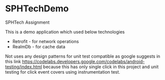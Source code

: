 # SPHTechDemo
SPHTech Assignment

This is a demo application which used below technologies
- Retrofit -  for network operations
- RealmDb - for cache data

Not uses any design patterns for unit test compatible as google suggests in this link
    https://codelabs.developers.google.com/codelabs/android-testing/index.html
because this has only single click in this project and unit testing for click event covers using instrumentation test.